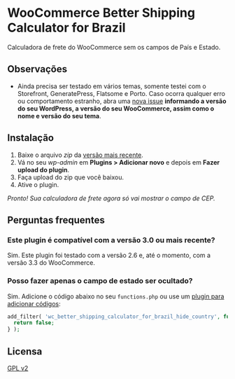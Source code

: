 # WooCommerce Better Shipping Calculator for Brazil

Calculadora de frete do WooCommerce sem os campos de País e Estado. 

## Observações

- Ainda precisa ser testado em vários temas, somente testei com o Storefront, GeneratePress, Flatsome e Porto. Caso ocorra qualquer erro ou comportamento estranho, abra uma [nova issue](https://github.com/luizbills/wc-better-shipping-calculator-for-brazil/issues/new) **informando a versão do seu WordPress, a versão do seu WooCommerce, assim como o nome e versão do seu tema**.

## Instalação

1. Baixe o arquivo *zip* da [versão mais recente](https://github.com/luizbills/wc-better-shipping-calculator-for-brazil/releases).
1. Vá no seu *wp-admin* em **Plugins > Adicionar novo** e depois em **Fazer upload do plugin**.
1. Faça upload do zip que você baixou.
1. Ative o plugin.

*Pronto! Sua calculadora de frete agora só vai mostrar o campo de CEP.*

## Perguntas frequentes

### Este plugin é compatível com a versão 3.0 ou mais recente?
Sim. Este plugin foi testado com a versão 2.6 e, até o momento, com a versão 3.3 do WooCommerce.

### Posso fazer apenas o campo de estado ser ocultado?
Sim. Adicione o código abaixo no seu `functions.php` ou use um [plugin para adicionar códigos](https://medium.com/@luizbills/adicione-php-ao-seu-tema-wordpress-sem-ter-que-editar-o-functions-php-66728752f9f4):
```php
add_filter( 'wc_better_shipping_calculator_for_brazil_hide_country', function () {
  return false;
} );
```

## Licensa

[GPL v2](https://github.com/luizbills/wc-better-shipping-calculator-for-brazil/blob/master/LICENSE)
